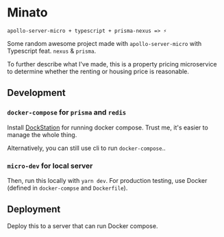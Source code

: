 # Minato

```
apollo-server-micro + typescript + prisma-nexus => ⚡️
```

Some random awesome project made with `apollo-server-micro` with Typescript feat. `nexus` & `prisma`.

To further describe what I've made, this is a property pricing microservice to determine whether the renting or housing price is reasonable.

## Development

### `docker-compose` for `prisma` and `redis`

Install [DockStation](https://dockstation.io/) for running docker compose. Trust me, it's easier to manage the whole thing.

Alternatively, you can still use cli to run `docker-compose`..

### `micro-dev` for local server

Then, run this locally with `yarn dev`. For production testing, use Docker (defined in `docker-compse` and `Dockerfile`).

## Deployment

Deploy this to a server that can run Docker compose.
